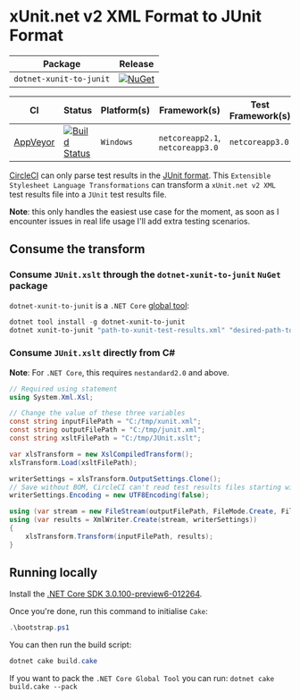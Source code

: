 # xUnit.net v2 XML Format to JUnit Format #

| Package | Release |
| - | - |
| `dotnet-xunit-to-junit` | [![NuGet][nuget-tool-badge]][nuget-tool-command] |

| CI | Status | Platform(s) | Framework(s) | Test Framework(s) |
| --- | --- | --- | --- | --- |
| [AppVeyor][app-veyor] | [![Build Status][app-veyor-shield]][app-veyor] | `Windows` | `netcoreapp2.1`, `netcoreapp3.0` | `netcoreapp3.0` |

[CircleCI][circle-ci] can only parse test results in the [JUnit format][junit-format]. This `Extensible Stylesheet Language Transformations` can transform a `xUnit.net v2 XML` test results file into a `JUnit` test results file.

**Note**: this only handles the easiest use case for the moment, as soon as I encounter issues in real life usage I'll add extra testing scenarios.

## Consume the transform ##

### Consume `JUnit.xslt` through the `dotnet-xunit-to-junit` `NuGet` package ###

`dotnet-xunit-to-junit` is a `.NET Core` [global tool][dotnet-global-tools]:

```powershell
dotnet tool install -g dotnet-xunit-to-junit
dotnet xunit-to-junit "path-to-xunit-test-results.xml" "desired-path-to-junit-test-results.xml"
```

### Consume `JUnit.xslt` directly from C# ###

**Note**: For `.NET Core`, this requires `nestandard2.0` and above.

```csharp
// Required using statement
using System.Xml.Xsl;

// Change the value of these three variables
const string inputFilePath = "C:/tmp/xunit.xml";
const string outputFilePath = "C:/tmp/junit.xml";
const string xsltFilePath = "C:/tmp/JUnit.xslt";

var xlsTransform = new XslCompiledTransform();
xlsTransform.Load(xsltFilePath);

writerSettings = xlsTransform.OutputSettings.Clone();
// Save without BOM, CircleCI can't read test results files starting with a BOM
writerSettings.Encoding = new UTF8Encoding(false);

using (var stream = new FileStream(outputFilePath, FileMode.Create, FileAccess.Write))
using (var results = XmlWriter.Create(stream, writerSettings))
{
    xlsTransform.Transform(inputFilePath, results);
}
```

## Running locally ##

Install the [.NET Core SDK 3.0.100-preview6-012264][dotnet-core-sdk].

Once you're done, run this command to initialise `Cake`:

```powershell
.\bootstrap.ps1
```

You can then run the build script:

```powershell
dotnet cake build.cake
```

If you want to pack the `.NET Core Global Tool` you can run: `dotnet cake build.cake --pack`

[circle-ci]: https://circleci.com/
[junit-format]: http://llg.cubic.org/docs/junit/
[nuget-tool-badge]: https://img.shields.io/nuget/v/dotnet-xunit-to-junit.svg?label=NuGet
[nuget-tool-command]: https://www.nuget.org/packages/dotnet-xunit-to-junit
[app-veyor]: https://ci.appveyor.com/project/GabrielWeyer/xunit-to-junit
[app-veyor-shield]: https://ci.appveyor.com/api/projects/status/github/gabrielweyer/xunit-to-junit?branch=master&svg=true
[dotnet-global-tools]: https://docs.microsoft.com/en-us/dotnet/core/tools/global-tools
[dotnet-core-sdk]: https://dotnet.microsoft.com/download/dotnet-core/3.0
